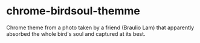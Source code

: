 chrome-birdsoul-themme
======================

Chrome theme from a photo taken by a friend (Braulio Lam) that apparently absorbed the whole bird's soul and captured at its best.
